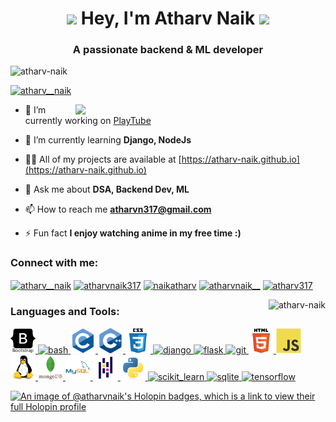 
<div align="center">
<!--   <img align='center' src="https://i.imgur.com/c7GmAJf.png" width="1000" /> -->
  <h1> <img src="https://user-images.githubusercontent.com/33006597/115469137-5d2a8980-a234-11eb-84c7-2963f40c3273.gif" width="40px"> Hey, I'm Atharv Naik <img src="https://user-images.githubusercontent.com/33006597/115468619-a1695a00-a233-11eb-863b-2bffc42245a2.gif" width="40px">  
</h1>
</div>
<h3 align="center">A passionate backend & ML developer</h3>

<p align="left"> <img src="https://komarev.com/ghpvc/?username=atharv-naik&label=Profile%20views&color=0e75b6&style=flat" alt="atharv-naik" /> </p>

<p>
<p align="left"> <a href="https://twitter.com/atharv__naik" target="blank"><img src="https://img.shields.io/twitter/follow/atharv__naik?logo=twitter&style=for-the-badge" alt="atharv__naik" /></a> </p>
<img align='right' src="https://user-images.githubusercontent.com/33006597/115854348-7006af00-a42a-11eb-9b85-309cc8c849bc.gif" width="400" />
  <p align="left">
    
- 🔭 I’m currently working on [PlayTube](https://github.com/atharv-naik/PlayTube)

- 🌱 I’m currently learning **Django, NodeJs**

- 👨‍💻 All of my projects are available at [https://atharv-naik.github.io](https://atharv-naik.github.io)

- 💬 Ask me about **DSA, Backend Dev, ML**

- 📫 How to reach me **atharvn317@gmail.com**

- ⚡ Fun fact **I enjoy watching anime in my free time :)**
  </p>
</p>

<h3 align="">Connect with me:</h3>
<p align="left">
<a href="https://twitter.com/atharv__naik" target="blank"><img align="center" src="https://raw.githubusercontent.com/rahuldkjain/github-profile-readme-generator/master/src/images/icons/Social/twitter.svg" alt="atharv__naik" height="30" width="40" /></a>
<a href="https://linkedin.com/in/atharvnaik317" target="blank"><img align="center" src="https://raw.githubusercontent.com/rahuldkjain/github-profile-readme-generator/master/src/images/icons/Social/linked-in-alt.svg" alt="atharvnaik317" height="30" width="40" /></a>
<a href="https://kaggle.com/naikatharv" target="blank"><img align="center" src="https://raw.githubusercontent.com/rahuldkjain/github-profile-readme-generator/master/src/images/icons/Social/kaggle.svg" alt="naikatharv" height="30" width="40" /></a>
<a href="https://instagram.com/atharvnaik__" target="blank"><img align="center" src="https://raw.githubusercontent.com/rahuldkjain/github-profile-readme-generator/master/src/images/icons/Social/instagram.svg" alt="atharvnaik__" height="30" width="40" /></a>
<a href="https://www.codechef.com/users/atharv317" target="blank"><img align="center" src="https://cdn.jsdelivr.net/npm/simple-icons@3.1.0/icons/codechef.svg" alt="atharv317" height="30" width="40" /></a>
</p>
  <img align="right" src="https://github-readme-stats.vercel.app/api/top-langs?username=atharv-naik&show_icons=true&locale=en&layout=compact" alt="atharv-naik" />

<h3 align="left">Languages and Tools:</h3>
<p align="left"> <a href="https://getbootstrap.com" target="_blank" rel="noreferrer"> <img src="https://raw.githubusercontent.com/devicons/devicon/master/icons/bootstrap/bootstrap-plain-wordmark.svg" alt="bootstrap" width="40" height="40"/> </a> <a href="https://www.gnu.org/software/bash/" target="_blank" rel="noreferrer"> <img src="https://www.vectorlogo.zone/logos/gnu_bash/gnu_bash-icon.svg" alt="bash" width="40" height="40"/> </a> <a href="https://www.cprogramming.com/" target="_blank" rel="noreferrer"> <img src="https://raw.githubusercontent.com/devicons/devicon/master/icons/c/c-original.svg" alt="c" width="40" height="40"/> </a> <a href="https://www.w3schools.com/cpp/" target="_blank" rel="noreferrer"> <img src="https://raw.githubusercontent.com/devicons/devicon/master/icons/cplusplus/cplusplus-original.svg" alt="cplusplus" width="40" height="40"/> </a> <a href="https://www.w3schools.com/css/" target="_blank" rel="noreferrer"> <img src="https://raw.githubusercontent.com/devicons/devicon/master/icons/css3/css3-original-wordmark.svg" alt="css3" width="40" height="40"/> </a> <a href="https://www.djangoproject.com/" target="_blank" rel="noreferrer"> <img src="https://cdn.worldvectorlogo.com/logos/django.svg" alt="django" width="40" height="40"/> </a> <a href="https://flask.palletsprojects.com/" target="_blank" rel="noreferrer"> <img src="https://www.vectorlogo.zone/logos/pocoo_flask/pocoo_flask-icon.svg" alt="flask" width="40" height="40"/> </a> <a href="https://git-scm.com/" target="_blank" rel="noreferrer"> <img src="https://www.vectorlogo.zone/logos/git-scm/git-scm-icon.svg" alt="git" width="40" height="40"/> </a> <a href="https://www.w3.org/html/" target="_blank" rel="noreferrer"> <img src="https://raw.githubusercontent.com/devicons/devicon/master/icons/html5/html5-original-wordmark.svg" alt="html5" width="40" height="40"/> </a> <a href="https://developer.mozilla.org/en-US/docs/Web/JavaScript" target="_blank" rel="noreferrer"> <img src="https://raw.githubusercontent.com/devicons/devicon/master/icons/javascript/javascript-original.svg" alt="javascript" width="40" height="40"/> </a> <a href="https://www.linux.org/" target="_blank" rel="noreferrer"> <img src="https://raw.githubusercontent.com/devicons/devicon/master/icons/linux/linux-original.svg" alt="linux" width="40" height="40"/> </a> <a href="https://www.mongodb.com/" target="_blank" rel="noreferrer"> <img src="https://raw.githubusercontent.com/devicons/devicon/master/icons/mongodb/mongodb-original-wordmark.svg" alt="mongodb" width="40" height="40"/> </a> <a href="https://www.mysql.com/" target="_blank" rel="noreferrer"> <img src="https://raw.githubusercontent.com/devicons/devicon/master/icons/mysql/mysql-original-wordmark.svg" alt="mysql" width="40" height="40"/> </a> <a href="https://pandas.pydata.org/" target="_blank" rel="noreferrer"> <img src="https://raw.githubusercontent.com/devicons/devicon/2ae2a900d2f041da66e950e4d48052658d850630/icons/pandas/pandas-original.svg" alt="pandas" width="40" height="40"/> </a> <a href="https://www.python.org" target="_blank" rel="noreferrer"> <img src="https://raw.githubusercontent.com/devicons/devicon/master/icons/python/python-original.svg" alt="python" width="40" height="40"/> </a> <a href="https://scikit-learn.org/" target="_blank" rel="noreferrer"> <img src="https://upload.wikimedia.org/wikipedia/commons/0/05/Scikit_learn_logo_small.svg" alt="scikit_learn" width="40" height="40"/> </a> <a href="https://www.sqlite.org/" target="_blank" rel="noreferrer"> <img src="https://www.vectorlogo.zone/logos/sqlite/sqlite-icon.svg" alt="sqlite" width="40" height="40"/> </a> <a href="https://www.tensorflow.org" target="_blank" rel="noreferrer"> <img src="https://www.vectorlogo.zone/logos/tensorflow/tensorflow-icon.svg" alt="tensorflow" width="40" height="40"/> </a> </p>

<!-- <p align="center">
   <img align="left" src="https://github-readme-stats.vercel.app/api/top-langs?username=atharv-naik&show_icons=true&locale=en&layout=compact" alt="atharv-naik" />

<img align="center" src="https://github-readme-stats.vercel.app/api?username=atharv-naik&show_icons=true&locale=en" alt="atharv-naik" />

<img align="center" src="https://github-readme-streak-stats.herokuapp.com/?user=atharv-naik&" alt="atharv-naik" />
</p> -->

[![An image of @atharvnaik's Holopin badges, which is a link to view their full Holopin profile](https://holopin.me/atharvnaik)](https://holopin.io/@atharvnaik)





<!--
**atharv-naik/atharv-naik** is a ✨ _special_ ✨ repository because its `README.md` (this file) appears on your GitHub profile.

Here are some ideas to get you started:

- 🔭 I’m currently working on ...
- 🌱 I’m currently learning ...
- 👯 I’m looking to collaborate on ...
- 🤔 I’m looking for help with ...
- 💬 Ask me about ...
- 📫 How to reach me: ...
- 😄 Pronouns: ...
- ⚡ Fun fact: ...
-->
